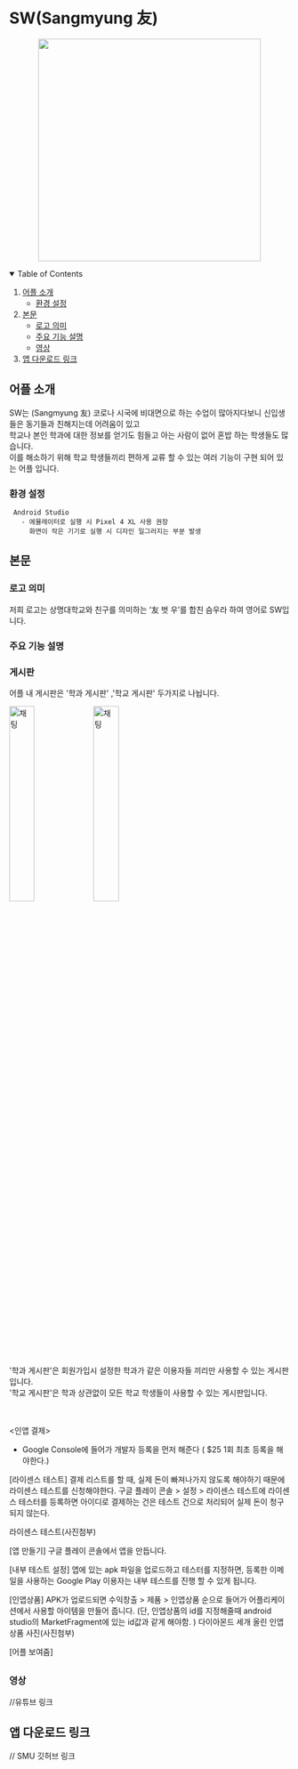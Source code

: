 # SW(Sangmyung 友) 
<p align="center">
<img width="400px" src="https://user-images.githubusercontent.com/29851772/120697106-468c7900-c4e8-11eb-9b9f-0e5a608e5bfc.png">
  
</p>

<!-- TABLE OF CONTENTS -->
<details open="open">
  <summary>Table of Contents</summary>
  <ol>
    <li>
      <a href="#어플-소개">어플 소개</a>
      <ul>
        <li><a href="#환경-설정">환경 설정</a></li>
      </ul>
    </li>
    <li>
      <a href="#본문">본문</a>
      <ul>
        <li><a href="#로고-의미">로고 의미</a></li>
        <li><a href="#주요-기능-설명">주요 기능 설명</a></li>
        <li><a href="#영상">영상</a></li>
      </ul>
    </li>
    <li><a href="#앱-다운로드-링크">앱 다운로드 링크</a></li>
  </ol>
</details>

## 어플 소개
SW는 (Sangmyung 友) 코로나 시국에 비대면으로 하는 수업이 많아지다보니 신입생들은 동기들과 친해지는데 어려움이 있고
<br>학교나 본인 학과에 대한 정보를 얻기도 힘들고 아는 사람이 없어 혼밥 하는 학생들도 많습니다. 
<br>이를 해소하기 위해 학교 학생들끼리 편하게 교류 할 수 있는 여러 기능이 구현 되어 있는 어플 입니다. 

 <h3>환경 설정</h3>

     Android Studio
       - 에뮬레이터로 실행 시 Pixel 4 XL 사용 권장
         화면이 작은 기기로 실행 시 디자인 일그러지는 부분 발생

  
## 본문
 <h3>로고 의미</h3>
  
 저희 로고는 상명대학교와 친구를 의미하는 ‘友 벗 우’를 합친 슴우라 하여 영어로 SW입니다.
  
 <h3>주요 기능 설명</h3>

### 게시판

어플 내 게시판은 '학과 게시판' ,'학교 게시판' 두가지로 나뉩니다.

<img width="30%" height = "30%" alt="채팅" src="https://user-images.githubusercontent.com/29966841/120702452-0da3d280-c4ef-11eb-82ea-b51aa76cc468.jpg"><img width="30%" height = "30%" alt="채팅" src="https://user-images.githubusercontent.com/29966841/120702563-31671880-c4ef-11eb-9f98-fba3d69e435a.jpg">

'학과 게시판'은  회원가입시 설정한 학과가 같은 이용자들 끼리만 사용할 수 있는 게시판입니다.<br/>
'학교 게시판'은 학과 상관없이 모든 학교 학생들이 사용할 수 있는 게시판입니다. 


<br/><br/>
<인앱 결제>

- Google Console에 들어가 개발자 등록을 먼저 해준다 (
$25 1회 최초 등록을 해야한다.)

[라이센스 테스트]
결제 리스트를 할 때, 실제 돈이 빠져나가지 않도록 해야하기 때문에
라이센스 테스트를 신청해야한다.
구글 플레이 콘솔 > 설정 > 라이센스 테스트에 라이센스 
테스터를 등록하면 아이디로 결제하는 건은
테스트 건으로 처리되어 실제 돈이 청구되지 않는다. 


라이센스 테스트(사진첨부)

[앱 만들기]
구글 플레이 콘솔에서 앱을 만듭니다.

[내부 테스트 설정]
앱에 있는 apk 파일을 업로드하고 테스터를 지정하면, 등록한 이메일을 사용하는 
Google Play 이용자는 내부 테스트를 진행 할 수 있게 됩니다.

[인앱상품]
APK가 업로드되면 수익창출 > 제품 > 인앱상품 순으로 들어가 
어플리케이션에서 사용할 아이템을 만들어 줍니다.
(단, 인앱상품의 id를 지정해줄때 android studio의 MarketFragment에 있는 id값과 같게 해야함. )
 다이아몬드 세개 올린 인앱상품 사진(사진첨부)

[어플 보여줌]
## <h3>영상</h3>
  
  
  
  
  //유튜브 링크
  

  
  
## 앱 다운로드 링크

  // SMU 깃허브 링크

  
  
  
  
  
  
  
  
  
  
  
  
  
  
